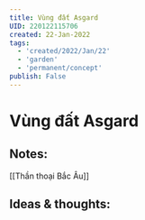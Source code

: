 ```yaml
---
title: Vùng đất Asgard
UID: 220122115706
created: 22-Jan-2022
tags:
  - 'created/2022/Jan/22'
  - 'garden'
  - 'permanent/concept'
publish: False
---
```

# Vùng đất Asgard

## Notes:
[[Thần thoại Bắc Âu]]

## Ideas & thoughts:


